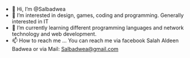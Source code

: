- 👋 Hi, I’m @Salbadwea
- 👀 I’m interested in design, games, coding and programming. Generally interested in IT
- 🌱 I’m currently learning different programming languages and network technology and web development.
- 📫 How to reach me ... You can reach me via facebook Salah Aldeen Badwea or via Mail: Salbadwea@gmail.com
